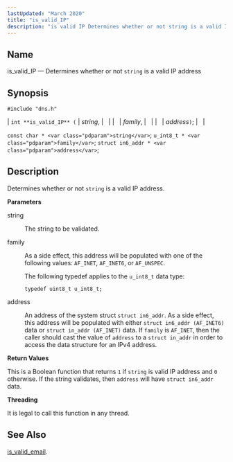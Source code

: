 ```yaml
---
lastUpdated: "March 2020"
title: "is_valid_IP"
description: "is valid IP Determines whether or not string is a valid IP address int is valid IP string family address const char string u int 8 t family struct in 6 addr address Determines whether or not string is a valid IP address string The string to be validated family..."
---
```


<a name="apis.is_valid_IP"></a> 
## Name

is_valid_IP — Determines whether or not `string` is a valid IP address

## Synopsis

`#include "dns.h"`

| `int **is_valid_IP** (` | <var class="pdparam">string</var>, |   |
|   | <var class="pdparam">family</var>, |   |
|   | <var class="pdparam">address</var>`)`; |   |

`const char * <var class="pdparam">string</var>`;
`u_int8_t * <var class="pdparam">family</var>`;
`struct in6_addr * <var class="pdparam">address</var>`;<a name="idp64042592"></a> 
## Description

Determines whether or not `string` is a valid IP address.

**<a name="idp64044256"></a> Parameters**

<dl class="variablelist">

<dt>string</dt>

<dd>

The string to be validated.

</dd>

<dt>family</dt>

<dd>

As a side effect, this address will be populated with one of the following values: `AF_INET`, `AF_INET6`, or `AF_UNSPEC`.

The following typedef applies to the `u_int8_t` data type:

`typedef uint8_t u_int8_t;`

</dd>

<dt>address</dt>

<dd>

An address of the system struct `struct in6_addr`. As a side effect, this address will be populated with either `struct in6_addr (AF_INET6)` data or `struct in_addr (AF_INET)` data. If `family` is `AF_INET`, then the caller should cast the value of `address` to a `struct in_addr` in order to access the data structure for an IPv4 address.

</dd>

</dl>

**<a name="idp64057296"></a> Return Values**

This is a Boolean function that returns `1` if `string` is valid IP address and `0` otherwise. If the string validates, then `address` will have `struct in6_addr` data.

**<a name="idp64060512"></a> Threading**

It is legal to call this function in any thread.

<a name="idp64061936"></a> 
## See Also

[is_valid_email](/momentum/3/3-api/apis-is-valid-email).